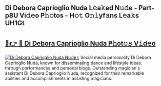 ## Di Debora Caprioglio Nuda L𝚎a𝚔ed N𝚞𝚍e - Part-p8U Vi𝚍𝚎o P𝚑𝚘tos - H𝚘𝚝 O𝚗𝚕yf𝚊ns L𝚎a𝚔s UH1Gt

# <h2><a href="http://kf50p2a.oniu.top/?m=Di+Debora+Caprioglio+Nuda">🔗👉 🔴 Di Debora Caprioglio Nuda P𝚑ot𝚘𝚜 V𝚒d𝚎o</a></h2>

[![Di Debora Caprioglio Nuda Nu𝚍e𝚜](https://i.imgur.com/0qMVB7G.gif)](http://kf50p2a.oniu.top/?m=Di+Debora+Caprioglio+Nuda)
Social media personality Di Debora Caprioglio Nuda, known for disseminating dance and lifestyle ideas, through performances and personal blogs. Outstanding magician's assistant Di Debora Caprioglio Nuda, recognized for their remarkable abilities and accomplishments in assisting magicians.  
